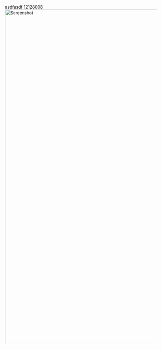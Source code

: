 asdfasdf
12128008
<img width="1106" alt="Screenshot" src="https://user-images.githubusercontent.com/72510246/133926687-3b90298e-d42e-4dab-a029-6da15604a5ae.png">